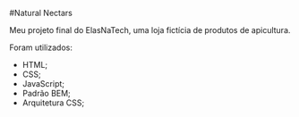 #Natural Nectars

<p>Meu projeto final do ElasNaTech, uma loja fictícia de produtos de apicultura.</p>

Foram utilizados:
* HTML;
* CSS;
* JavaScript;
* Padrão BEM;
* Arquitetura CSS;